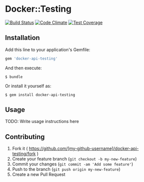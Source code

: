 # Docker::Testing
[![Build Status](https://travis-ci.org/mdouchement/docker-api-testing.svg&branch=master)](https://travis-ci.org/mdouchement/docker-api-testing)
[![Code Climate](https://codeclimate.com/github/mdouchement/docker-api-testing/badges/gpa.svg)](https://codeclimate.com/github/mdouchement/docker-api-testing)
[![Test Coverage](https://codeclimate.com/github/mdouchement/docker-api-testing/badges/coverage.svg)](https://codeclimate.com/github/mdouchement/docker-api-testing)

## Installation

Add this line to your application's Gemfile:

```ruby
gem 'docker-api-testing'
```

And then execute:

    $ bundle

Or install it yourself as:

    $ gem install docker-api-testing

## Usage

TODO: Write usage instructions here

## Contributing

1. Fork it ( https://github.com/[my-github-username]/docker-api-testing/fork )
2. Create your feature branch (`git checkout -b my-new-feature`)
3. Commit your changes (`git commit -am 'Add some feature'`)
4. Push to the branch (`git push origin my-new-feature`)
5. Create a new Pull Request
